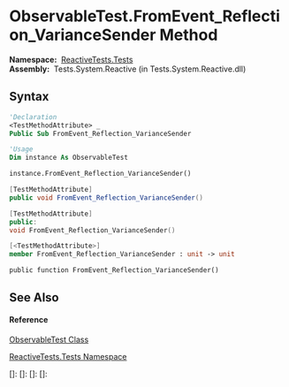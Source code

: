 # ObservableTest.FromEvent\_Reflection\_VarianceSender Method

**Namespace:**  [ReactiveTests.Tests](ReactiveTests.Tests\ReactiveTests.Tests.md)  
**Assembly:**  Tests.System.Reactive (in Tests.System.Reactive.dll)

## Syntax

```vb
'Declaration
<TestMethodAttribute> _
Public Sub FromEvent_Reflection_VarianceSender
```

```vb
'Usage
Dim instance As ObservableTest

instance.FromEvent_Reflection_VarianceSender()
```

```csharp
[TestMethodAttribute]
public void FromEvent_Reflection_VarianceSender()
```

```c++
[TestMethodAttribute]
public:
void FromEvent_Reflection_VarianceSender()
```

```fsharp
[<TestMethodAttribute>]
member FromEvent_Reflection_VarianceSender : unit -> unit 
```

```jscript
public function FromEvent_Reflection_VarianceSender()
```

## See Also

#### Reference

[ObservableTest Class](ObservableTest\ObservableTest.md)

[ReactiveTests.Tests Namespace](ReactiveTests.Tests\ReactiveTests.Tests.md)

[]: 
[]: 
[]: 
[]: 
